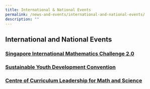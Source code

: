 ```yaml
---
title: International & National Events
permalink: /news-and-events/international-and-national-events/
description: ""
---
```


## International and National Events

### <a href="/news-and-events/international-and-national-events/sg-international-math-challenge/"> Singapore International Mathematics Challenge 2.0 </a>

### <a href="https://www.nushsdyc.org/"> Sustainable Youth Development Convention </a>

### <a href="/math-and-science/centre-of-curriculum-leadership-for-math-and-science/"> Centre of Curriculum Leadership for Math and Science </a>